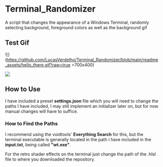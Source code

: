 # Terminal_Randomizer
A script that changes the appearance of a Windows Terminal, randomly selecting background, foreground colors as well as the background gif


## Test Gif

![](https://github.com/LucasVerdelho/Terminal_Randomizer/blob/main/readme_assets/hello_there.gif?raw=true =700x400)

![](https://github.com/LucasVerdelho/Terminal_Randomizer/blob/main/readme_assets/general_kenobi.gif?raw=true)



## How to Use
I have included a preset **settings.json** file which you will need to change the paths I have included, I may still implement an initializer later on, but for now manual changes will have to suffice.

### How to Find the Paths
I recommend using the voidtools' **Everything Search** for this, but the terminal executable is generally located in the path i have included in the **input.txt**, being called **"wt.exe"**.

For the retro shader effects on the terminal just change the path of the .hlsl file to where you downloaded the repository.

